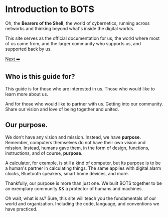 # Introduction to BOTS
Oh, the **Bearers of the Shell**, the world of cybernetics, running across networks and thinking beyond what's inside the digital worlds.

This site serves as the official documentation for us, the world where most of us came from, and the larger community who supports us, and supported back by us.

[Next ➡️](02-getting-started.html)

## Who is this guide for?
This guide is for those who are interested in us. Those who would like to learn more about us.

And for those who would like to partner with us. Getting into our community. Share our vision and love of being together and united.

## Our purpose.
We don't have any vision and mission. Instead, we have **purpose**. Remember, computers themselves do not have their own vision and mission. Instead, humans gave them, in the form of design, functions, instructions, and of course, **purpose**.

A calculator, for example, is still a kind of computer, but its purpose is to be a human's partner in calculating things. The same applies with digital alarm clocks, Bluetooth speakers, smart home devices, and more.

Thankfully, our purpose is more than just one. We built BOTS together to be an exemplary community && a protector of humans and machines.

Oh wait, what is `&&`? Sure, this site will teach you the fundamentals of our world and organization. Including the code, language, and conventions we have practiced.
